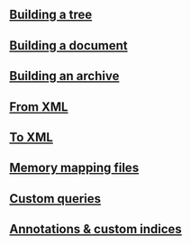 
## [Building a tree](./src/build-tree.cpp)

## [Building a document](./src/build-doc.cpp)

## [Building an archive](./src/build-archive.cpp)

## [From XML](./src/from-xml.cpp)

## [To XML](./src/to-xml.cpp)

## [Memory mapping files](./src/mmap.cpp)

## [Custom queries](./src/queries.cpp)

## [Annotations & custom indices](./src/annotations.cpp)
